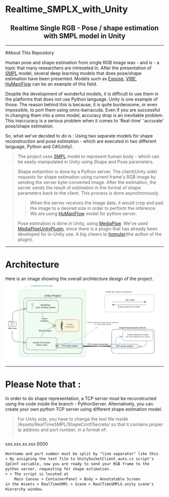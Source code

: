 # Realtime_SMPLX_with_Unity
<h2 align="center">
Realtime Single RGB - Pose / shape estimation with SMPL model in Unity
</h2>

------------
#About This Repository

Human pose and shape estimation from single RGB image was - and is - a topic that many researchers are intreseted in.
After the presentation of [SMPL](https://github.com/vchoutas/smplx) model, several deep learning models that does pose/shape estimation have been presented.
Models such as [Expose](https://github.com/vchoutas/expose), [VIBE](https://github.com/mkocabas/VIBE), [HuManiFlow](https://github.com/akashsengupta1997/HuManiFlow) can be an example of this field.

Despite the development of wonderful models, it is difficult to use them in the platforms that does not use Python language. Unity is one example of those.
The reason behind this is because, it is quite burdensome, or even impossible, to port them using onnx-barracuda.
Even if you are successful in changing them into a onnx model, accuracy drop is an inevitable problem. This inaccuracy is a serious problem when it comes to 'Real-time' 'accurate' pose/shape estimation.

So, what we've decided to do is : Using two separate models for shape reconstruction and pose estimation - which are executed in two different language, Python and C#(Unity).
> The project uses [SMPL](https://github.com/vchoutas/smplx) model to represent human body - which can be easily manipulated in Unity using Shape and Pose parameters.

> Shape estiamtion is done by a Python server. The client(Unity side) requests for shape estimation using current frame's RGB image by sending the server byte-converted image. After the estimation, the server sends the result of estimation in the format of shape parameters back to the client. This process is done asynchronously.
> > When the server receives the image data, it would crop and pad the image to a desired size in order to perform the inference.
> > We are using [HuManiFlow](https://github.com/akashsengupta1997/HuManiFlow) model for python server.

> Pose estimation is done in Unity, using [MediaPipe](https://developers.google.com/mediapipe). We've used [MediaPipeUnityPlugin](https://github.com/homuler/MediaPipeUnityPlugin), since there is a plugin that has already been developed for in-Unity use.
A big cheers to [homuler](https://ko-fi.com/homuler)(the author of the plugin).


--------------
# Architecture
Here is an image showing the overall architecture design of the project.
![architecture.png](readmeImg%2Farchitecture.png)

--------------
# Please Note that :
In order to do shape representation, a TCP server must be reconstructed using the code inside the branch - PythonServer.
Alternatively, you can create your own python TCP server using different shape estimation model.

> For Unity side, you have to change the text file inside /Assets/RealTimeSMPL/ShapeConf/Secrets/ so that it contains proper ip address and port number, in a format of:
> > ```text
xxx.xxx.xx.xxx
0000
```
Hostname and port number must be split by "line separator" like this
> By assigning the text file to UnitySocketClient_auto.cs script's IpConf variable, now you are ready to send your RGB frame to the python server, requesting for shape estimation.
> > The script is located at
    Main Canvas > ContainerPanel > Body > Annotatable Screen
in the Assets > RealTimeSMPL > Scene > RealTimeSMPLX.unity scene's Hierarchy window.
